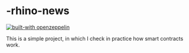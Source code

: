 # -rhino-news

[![built-with openzeppelin](https://img.shields.io/badge/built%20with-OpenZeppelin-3677FF)](https://docs.openzeppelin.com/)

This is a simple project, in which I check in practice how smart contracts work.
